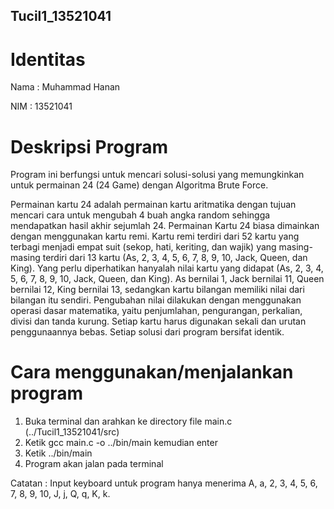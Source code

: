 ## Tucil1_13521041

# Identitas
Nama : Muhammad Hanan

NIM : 13521041

# Deskripsi Program
Program ini berfungsi untuk mencari solusi-solusi yang memungkinkan untuk permainan 24 (24 Game) dengan Algoritma Brute Force.

Permainan kartu 24 adalah permainan kartu aritmatika dengan tujuan mencari cara untuk mengubah 4 buah angka random sehingga mendapatkan hasil akhir sejumlah 24. Permainan Kartu 24 biasa dimainkan dengan menggunakan kartu remi. Kartu remi terdiri dari 52 kartu yang terbagi menjadi empat suit (sekop, hati, keriting, dan wajik) yang masing-masing terdiri dari 13 kartu (As, 2, 3, 4, 5, 6, 7, 8, 9, 10, Jack, Queen, dan King). Yang perlu diperhatikan hanyalah nilai kartu yang didapat (As, 2, 3, 4, 5, 6, 7, 8, 9, 10, Jack, Queen, dan King). As bernilai 1, Jack bernilai 11, Queen bernilai 12, King bernilai 13, sedangkan kartu bilangan memiliki nilai dari bilangan itu sendiri. Pengubahan nilai dilakukan dengan menggunakan operasi dasar matematika, yaitu penjumlahan, pengurangan, perkalian, divisi dan tanda kurung. Setiap kartu harus digunakan sekali dan urutan penggunaannya bebas. Setiap solusi dari program bersifat identik.

# Cara menggunakan/menjalankan program
1. Buka terminal dan arahkan ke directory file main.c (../Tucil1_13521041/src)
2. Ketik gcc main.c -o ../bin/main kemudian enter
3. Ketik ../bin/main
4. Program akan jalan pada terminal

Catatan : Input keyboard untuk program hanya menerima A, a, 2, 3, 4, 5, 6, 7, 8, 9, 10, J, j, Q, q, K, k.
